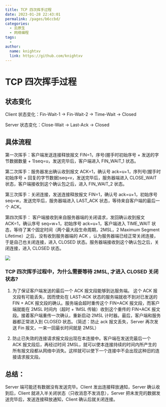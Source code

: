 ```yaml
---
title: TCP 四次挥手过程
date: 2023-01-28 22:43:01
permalink: /pages/b6ccbd/
categories:
  - 云原生
  - 网络编程
tags:
  - 
author: 
  name: knightxv
  link: https://github.com/knightxv
---
```

# TCP 四次挥手过程

## 状态变化

Client 状态变化：Fin-Wait-1 -> Fin-Wait-2 -> Time-Wait -> Closed

Server 状态变化：Close-Wait -> Last-Ack -> Closed

## 具体流程

第一次挥手：客户端发送连接释放报文 FIN=1，序号(握手时初始序号 + 发送的字节数据数量 + 1)seq=u，发送完毕后，客户端进入 FIN_WAIT_1 状态。

第二次挥手：服务器发出确认收到报文 ACK=1，确认号 ack=u+1，序列号(握手时初始序号 + 回复的字节数据)seq=v，发送完毕后，服务器端进入 CLOSE_WAIT 状态，客户端接收到这个确认包之后，进入 FIN_WAIT_2 状态。

第三次挥手：关闭连接，发送连接释放报文 FIN=1，确认号 ack=u+1，初始序号 seq=w，发送完毕后，服务器端进入 LAST_ACK 状态，等待来自客户端的最后一个 ACK。

第四次挥手： 客户端接收到来自服务器端的关闭请求，发回确认收到报文 ACK=1，确认序号 seq=w+1，初始序号 ack=u+1，客户端进入 TIME_WAIT 状态，等待了某个固定时间（两个最大段生命周期，2MSL，2 Maximum Segment Lifetime）之后，没有收到服务器端的 ACK ，认为服务器端已经正常关闭连接，于是自己也关闭连接，进入 CLOSED 状态。服务器端接收到这个确认包之后，关闭连接，进入 CLOSED 状态。

![](https://cdn.staticaly.com/gh/knightxv/image-hosting@master/20230128/4.5uyqppqe38k0.webp)

### TCP 四次挥手过程中，为什么需要等待 2MSL, 才进入 CLOSED 关闭状态?

1. 为了保证客户端发送的最后一个 ACK 报文段能够到达服务端。 这个 ACK 报文段有可能丢失，因而使处在 LAST-ACK 状态的服务端就收不到对已发送的 FIN + ACK 报文段的确认。服务端会超时重传这个 FIN+ACK 报文段，而客户端就能在 2MSL 时间内（超时 + 1MSL 传输）收到这个重传的 FIN+ACK 报文段。接着客户端重传一次确认，重新启动 2MSL 计时器。最后，客户端和服务器都正常进入到 CLOSED 状态。（简述：防止 ack 报文丢失，Server 再次发送 Fin 报文，一来一回最长时间就是 2MSL）

2. 防止已失效的连接请求报文段出现在本连接中。客户端在发送完最后一个 ACK 报文段后，再经过时间 2MSL，就可以使本连接持续的时间内所产生的所有报文段都从网络中消失。这样就可以使下一个连接中不会出现这种旧的连接请求报文段。

## 总结：

Server 端可能还有数据没有发送完毕。Client 发出连接释放通知，Server 确认收到后，Client 就进入半关闭状态（只收消息不发消息），Server 把未发完的数据发送完毕后，发送连接释放通知，Client 确认后就关闭连接。
